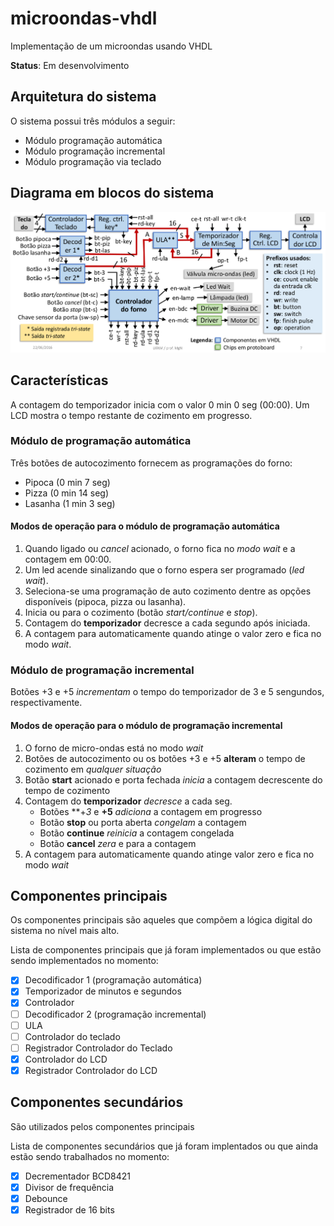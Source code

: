 # microondas-vhdl
Implementação de um microondas usando VHDL

**Status**: Em desenvolvimento

## Arquitetura do sistema

O sistema possui três módulos a seguir:

* Módulo programação automática
* Módulo programação incremental
* Módulo programação via teclado

## Diagrama em blocos do sistema

![diagrama em blocos](/images/diagrama_blocos_microondas.png)

## Características

A contagem do temporizador inicia com o valor 0 min 0 seg (00:00).
Um LCD mostra o tempo restante de cozimento em progresso.


### Módulo de programação automática

Três botões de autocozimento fornecem as programações do forno:

* Pipoca (0 min 7 seg)
* Pizza (0 min 14 seg)
* Lasanha (1 min 3 seg)

#### Modos de operação para o módulo de programação automática

1. Quando ligado ou *cancel* acionado, o forno fica no _modo wait_ e a contagem em 00:00.
2. Um led acende sinalizando que o forno espera ser programado (*led wait*).
3. Seleciona-se uma programação de auto cozimento dentre as opções disponíveis (pipoca, pizza ou lasanha).
4. Inicia ou para o cozimento (botão *start/continue* e *stop*).
5. Contagem do **temporizador** decresce a cada segundo após iniciada.
6. A contagem para automaticamente quando atinge o valor zero e fica no modo *wait*.

### Módulo de programação incremental

Botões +3 e +5 *incrementam* o tempo do temporizador de 3 e 5 sengundos, respectivamente.

#### Modos de operação para o módulo de programação incremental

1. O forno de micro-ondas está no modo *wait*
2. Botões de autocozimento ou os botões +3 e +5 **alteram** o tempo de cozimento em _qualquer situação_
3. Botão **start** acionado e porta fechada _inicia_ a contagem decrescente do tempo de cozimento
4. Contagem do **temporizador** _decresce_ a cada seg.
   * Botões **+*3* e **+5** _adiciona_ a contagem em progresso
   * Botão **stop** ou porta aberta _congelam_ a contagem
   * Botão **continue** _reinicia_ a contagem congelada
   * Botão **cancel** _zera_ e para a contagem
5. A contagem para automaticamente quando atinge valor zero e fica no modo *wait*

## Componentes principais

Os componentes principais são aqueles que compõem a lógica digital do sistema no nível mais alto.

Lista de componentes principais que já foram implementados ou que estão sendo implementados no momento:

- [x] Decodificador 1 (programação automática)
- [x] Temporizador de minutos e segundos
- [x] Controlador
- [ ] Decodificador 2 (programação incremental)
- [ ] ULA
- [ ] Controlador do teclado
- [ ] Registrador Controlador do Teclado
- [x] Controlador do LCD
- [x] Registrador Controlador do LCD

## Componentes secundários

São utilizados pelos componentes principais

Lista de componentes secundários que já foram implentados ou que ainda estão sendo trabalhados no momento:

- [x] Decrementador BCD8421
- [x] Divisor de frequência
- [x] Debounce
- [x] Registrador de 16 bits
